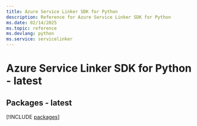 ```yaml
---
title: Azure Service Linker SDK for Python
description: Reference for Azure Service Linker SDK for Python
ms.date: 02/14/2025
ms.topic: reference
ms.devlang: python
ms.service: servicelinker
---
```

# Azure Service Linker SDK for Python - latest
## Packages - latest
[!INCLUDE [packages](service-linker-index.md)]